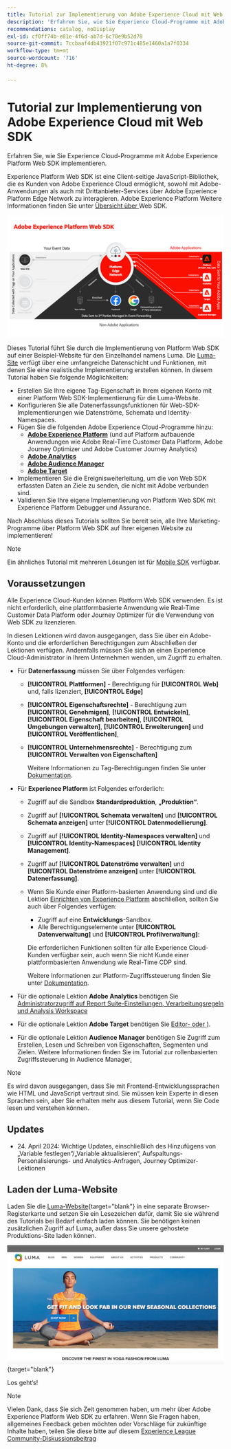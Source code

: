 ```yaml
---
title: Tutorial zur Implementierung von Adobe Experience Cloud mit Web SDK
description: 'Erfahren Sie, wie Sie Experience Cloud-Programme mit Adobe Experience Platform Web SDK implementieren. '
recommendations: catalog, noDisplay
exl-id: cf0ff74b-e81e-4f6d-ab7d-6c70e9b52d78
source-git-commit: 7ccbaaf4db43921f07c971c485e1460a1a7f0334
workflow-type: tm+mt
source-wordcount: '716'
ht-degree: 8%

---
```


# Tutorial zur Implementierung von Adobe Experience Cloud mit Web SDK

Erfahren Sie, wie Sie Experience Cloud-Programme mit Adobe Experience Platform Web SDK implementieren. 

Experience Platform Web SDK ist eine Client-seitige JavaScript-Bibliothek, die es Kunden von Adobe Experience Cloud ermöglicht, sowohl mit Adobe-Anwendungen als auch mit Drittanbieter-Services über Adobe Experience Platform Edge Network zu interagieren. Adobe Experience Platform Weitere Informationen finden Sie unter [Übersicht über ](https://experienceleague.adobe.com/de/docs/experience-platform/edge/home) Web SDK.

![Architektur von Experience Platform Web SDK](assets/dc-websdk.png)

Dieses Tutorial führt Sie durch die Implementierung von Platform Web SDK auf einer Beispiel-Website für den Einzelhandel namens Luma. Die [Luma-Site](https://luma.enablementadobe.com/content/luma/us/en.html) verfügt über eine umfangreiche Datenschicht und Funktionen, mit denen Sie eine realistische Implementierung erstellen können. In diesem Tutorial haben Sie folgende Möglichkeiten:

* Erstellen Sie Ihre eigene Tag-Eigenschaft in Ihrem eigenen Konto mit einer Platform Web SDK-Implementierung für die Luma-Website.
* Konfigurieren Sie alle Datenerfassungsfunktionen für Web-SDK-Implementierungen wie Datenströme, Schemata und Identity-Namespaces.
* Fügen Sie die folgenden Adobe Experience Cloud-Programme hinzu:
   * **[Adobe Experience Platform](setup-experience-platform.md)** (und auf Platform aufbauende Anwendungen wie Adobe Real-Time Customer Data Platform, Adobe Journey Optimizer und Adobe Customer Journey Analytics)
   * **[Adobe Analytics](setup-analytics.md)**
   * **[Adobe Audience Manager](setup-audience-manager.md)**
   * **[Adobe Target](setup-target.md)**
* Implementieren Sie die Ereignisweiterleitung, um die von Web SDK erfassten Daten an Ziele zu senden, die nicht mit Adobe verbunden sind.
* Validieren Sie Ihre eigene Implementierung von Platform Web SDK mit Experience Platform Debugger und Assurance.

Nach Abschluss dieses Tutorials sollten Sie bereit sein, alle Ihre Marketing-Programme über Platform Web SDK auf Ihrer eigenen Website zu implementieren!


>[!NOTE]
>
>Ein ähnliches Tutorial mit mehreren Lösungen ist für [Mobile SDK](../tutorial-mobile-sdk/overview.md) verfügbar.

## Voraussetzungen

Alle Experience Cloud-Kunden können Platform Web SDK verwenden. Es ist nicht erforderlich, eine plattformbasierte Anwendung wie Real-Time Customer Data Platform oder Journey Optimizer für die Verwendung von Web SDK zu lizenzieren.

In diesen Lektionen wird davon ausgegangen, dass Sie über ein Adobe-Konto und die erforderlichen Berechtigungen zum Abschließen der Lektionen verfügen. Andernfalls müssen Sie sich an einen Experience Cloud-Administrator in Ihrem Unternehmen wenden, um Zugriff zu erhalten.

* Für **Datenerfassung** müssen Sie über Folgendes verfügen:
   * **[!UICONTROL Plattformen]** - Berechtigung für **[!UICONTROL Web]** und, falls lizenziert, **[!UICONTROL Edge]**
   * **[!UICONTROL Eigenschaftsrechte]** - Berechtigung zum **[!UICONTROL Genehmigen]**, **[!UICONTROL Entwickeln]**, **[!UICONTROL Eigenschaft bearbeiten]**, **[!UICONTROL Umgebungen verwalten]**, **[!UICONTROL Erweiterungen]** und **[!UICONTROL Veröffentlichen]**,
   * **[!UICONTROL Unternehmensrechte]** - Berechtigung zum **[!UICONTROL Verwalten von Eigenschaften]**

     Weitere Informationen zu Tag-Berechtigungen finden Sie unter [Dokumentation](https://experienceleague.adobe.com/de/docs/experience-platform/tags/admin/user-permissions).

* Für **Experience Platform** ist Folgendes erforderlich:

   * Zugriff auf die Sandbox **Standardproduktion**, **„Produktion“**.
   * Zugriff auf **[!UICONTROL Schemata verwalten]** und **[!UICONTROL Schemata anzeigen]** unter **[!UICONTROL Datenmodellierung]**.
   * Zugriff auf **[!UICONTROL Identity-Namespaces verwalten]** und **[!UICONTROL Identity-Namespaces]** **[!UICONTROL Identity Management]**.
   * Zugriff auf **[!UICONTROL Datenströme verwalten]** und **[!UICONTROL Datenströme anzeigen]** unter **[!UICONTROL Datenerfassung]**.
   * Wenn Sie Kunde einer Platform-basierten Anwendung sind und die Lektion [Einrichten von Experience Platform](setup-experience-platform.md) abschließen, sollten Sie auch über Folgendes verfügen:
      * Zugriff auf eine **Entwicklungs**-Sandbox.
      * Alle Berechtigungselemente unter **[!UICONTROL Datenverwaltung]** und **[!UICONTROL Profilverwaltung]**:

     Die erforderlichen Funktionen sollten für alle Experience Cloud-Kunden verfügbar sein, auch wenn Sie nicht Kunde einer plattformbasierten Anwendung wie Real-Time CDP sind.

     Weitere Informationen zur Platform-Zugriffssteuerung finden Sie unter [Dokumentation](https://experienceleague.adobe.com/de/docs/experience-platform/access-control/home).

* Für die optionale Lektion **Adobe Analytics** benötigen Sie [Administratorzugriff auf Report Suite-Einstellungen, Verarbeitungsregeln und Analysis Workspace](https://experienceleague.adobe.com/de/docs/analytics/admin/admin-console/home)

* Für die optionale Lektion **Adobe Target** benötigen Sie [Editor- oder ](https://experienceleague.adobe.com/de/docs/target/using/administer/manage-users/enterprise/properties-overview#section_8C425E43E5DD4111BBFC734A2B7ABC80)).

* Für die optionale Lektion **Audience Manager** benötigen Sie Zugriff zum Erstellen, Lesen und Schreiben von Eigenschaften, Segmenten und Zielen. Weitere Informationen finden Sie im Tutorial zur rollenbasierten Zugriffssteuerung in Audience Manager[.](https://experienceleague.adobe.com/de/docs/audience-manager-learn/tutorials/setup-and-admin/user-management/setting-permissions-with-role-based-access-control)


>[!NOTE]
>
>Es wird davon ausgegangen, dass Sie mit Frontend-Entwicklungssprachen wie HTML und JavaScript vertraut sind. Sie müssen kein Experte in diesen Sprachen sein, aber Sie erhalten mehr aus diesem Tutorial, wenn Sie Code lesen und verstehen können.

## Updates

* &#x200B;24. April 2024: Wichtige Updates, einschließlich des Hinzufügens von „Variable festlegen“/„Variable aktualisieren“, Aufspaltungs-Personalisierungs- und Analytics-Anfragen, Journey Optimizer-Lektionen

## Laden der Luma-Website

Laden Sie die [Luma-Website](https://luma.enablementadobe.com/content/luma/us/en.html){target="blank"} in eine separate Browser-Registerkarte und setzen Sie ein Lesezeichen dafür, damit Sie sie während des Tutorials bei Bedarf einfach laden können. Sie benötigen keinen zusätzlichen Zugriff auf Luma, außer dass Sie unsere gehostete Produktions-Site laden können.

[![Luma-Website](assets/old-overview-luma.png)](https://luma.enablementadobe.com/content/luma/us/en.html){target="blank"}

Los geht‘s!

>[!NOTE]
>
>Vielen Dank, dass Sie sich Zeit genommen haben, um mehr über Adobe Experience Platform Web SDK zu erfahren. Wenn Sie Fragen haben, allgemeines Feedback geben möchten oder Vorschläge für zukünftige Inhalte haben, teilen Sie diese bitte auf diesem [Experience League Community-Diskussionsbeitrag](https://experienceleaguecommunities.adobe.com/t5/adobe-experience-platform-data/tutorial-discussion-implement-adobe-experience-cloud-with-web/td-p/444996?profile.language=de)
